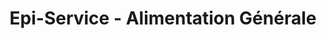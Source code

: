 ---
title: "Epi-Service - Alimentation Générale"
url: /acheres/epi-service-alimentation-generale/
shop: Lebensmittel
---